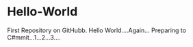 # Hello-World
First Repository on GitHubb.
Hello World....Again...
Preparing to C#mmit...1...2...3....
